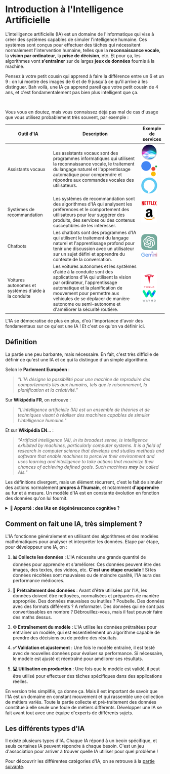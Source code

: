 # Introduction à l'Intelligence Artificielle

L'intelligence artificielle (IA) est un domaine de l'informatique qui vise à créer des systèmes capables de simuler l'intelligence humaine. Ces systèmes sont conçus pour effectuer des tâches qui nécessitent normalement l'intervention humaine, telles que la **reconnaissance vocale**, la **vision par ordinateur**, la **prise de décision**, etc. Et pour ça, les algorithmes vont **s'entraîner** sur de larges **jeux de données** fournis à la machine.

Pensez à votre petit cousin qui apprend à faire la différence entre un 6 et un 9 : on lui montre des images de 6 et de 9 jusqu'à ce qu'il arrive à les distinguer. Bah voilà, une IA ça apprend pareil que votre petit cousin de 4 ans, et c'est fondamentalement pas bien plus intelligent que ça.

<br>

Vous vous en doutez, mais vous connaissez déjà pas mal de cas d'usage que vous utilisez probablement très souvent, par exemple :


| Outil d'IA | Description | Exemple de services |
| --- | --- | --- |
| Assistants vocaux | Les assistants vocaux sont des programmes informatiques qui utilisent la reconnaissance vocale, le traitement du langage naturel et l'apprentissage automatique pour comprendre et répondre aux commandes vocales des utilisateurs. | <img src="img/siri.png" width="50"> <img src="img/google_assistant.png" width="50"> <img src="img/alexa.png" width="50"> |
| Systèmes de recommandation | Les systèmes de recommandation sont des algorithmes d'IA qui analysent les préférences et le comportement des utilisateurs pour leur suggérer des produits, des services ou des contenus susceptibles de les intéresser. | <img src="img/netflix.png" width="50"> <img src="img/amazon.png" width="50"> |
| Chatbots | Les chatbots sont des programmes d'IA qui utilisent le traitement du langage naturel et l'apprentissage profond pour tenir une discussion avec un utilisateur sur un sujet défini et apprendre du contexte de la conversation. | <img src="img/chatgpt.png" width="50"> <img src="img/gemini.png" width="50"> |
| Voitures autonomes et systèmes d'aide à la conduite | Les voitures autonomes et les systèmes d'aide à la conduite sont des applications d'IA qui utilisent la vision par ordinateur, l'apprentissage automatique et la planification de mouvement pour permettre aux véhicules de se déplacer de manière autonome ou semi-autonome et d'améliorer la sécurité routière. | <img src="img/tesla.png" width="50"> <img src="img/waymo.png" width="50"> |

L'IA se démocratise de plus en plus, d'où l'importance d'avoir des fondamentaux sur ce qu'est une IA ! Et c'est ce qu'on va définir ici.

## Définition

La partie une peu barbante, mais nécessaire.
En fait, c'est très difficile de définir ce qu'est une IA et ce qui la distingue d'un simple algorithme.

Selon le **Parlement Européen** :
>  *"L’IA désigne la possibilité pour une machine de reproduire des comportements liés aux humains, tels que le raisonnement, la planification et la créativité."*

Sur **Wikipédia FR**, on retrouve :
> *"L'intelligence artificielle (IA) est un ensemble de théories et de techniques visant à réaliser des machines capables de simuler l'intelligence humaine."*

Et sur **Wikipédia EN**... :
> *"Artificial intelligence (AI), in its broadest sense, is intelligence exhibited by machines, particularly computer systems. It is a field of research in computer science that develops and studies methods and software that enable machines to perceive their environment and uses learning and intelligence to take actions that maximize their chances of achieving defined goals. Such machines **may** be called AIs."*

Les définitions divergent, mais un élément récurrent, c'est le fait de simuler des actions normalement **propres à l'humain**, et notamment **d'apprendre** au fur et à mesure. Un modèle d'IA est en constante évolution en fonction des données qu'on lui fournit.

<details><summary><b> 💭 Apparté : des IAs en dégénérescence cognitive ? </b></summary>

Et oui, une IA, ça bouge tout le temps ! Par sa faculté d'apprendre des données qu'on lui fait manger, elle évolue, se modifie, en permanence, pour tâcher de devenir de plus en plus intelligente.

Vous comprenez donc assez vite qu'une IA, même avec des performances assez médiocres à l'origine, peut devenir très bonne si on continue de l'alimenter de données **de qualté**... mais l'inverse est aussi vrai ! Si on alimente une IA de données **médiocre**, elle deviendra moins bonne. Et vous savez que c'est un phénomène que vous voyez au quotidien ?

Les IAs de génération d'images 🖼️ (**Midjourney**, **DALL-E**, **Stable Diffusion**...) sont régulièrement ré-entraînées sur de larges jeux de données d'images. Des images de personnes sur Internet, des dessins d'artistes...sauf que l'émergence de ces IAs a fait pulluler sur Internet ces images générées, vous l'avez vu. Et devinez quelles images retombent dans les jeux de données utilisés pour entraîner les IAs ? Leurs propres images générées ! C'est le serpent qui se mord la queue, et la performance de ces modèles a tendance à diminuer, puisque leur point de référence devient leurs propres productions.

### ➡️ C'est ce qu'on appelle **l'effondrement des modes** 📉 (model collapse). 

Pour remédier à cela, il faut appliquer des politiques de contrôle qualité sur les datasets fournis.

</details>

## Comment on fait une IA, très simplement ?

L'IA fonctionne généralement en utilisant des algorithmes et des modèles mathématiques pour analyser et interpréter les données. Etape par étape, pour développeur une IA, on :

1. **📊 Collecte les données** : L'IA nécessite une grande quantité de données pour apprendre et s'améliorer. Ces données peuvent être des images, des textes, des vidéos, etc. **C'est une étape cruciale !** Si les données récoltées sont mauvaises ou de moindre qualité, l'IA aura des performance médiocres.

2. **🧩 Prétraitement des données** : Avant d'être utilisées par l'IA, les données doivent être nettoyées, normalisées et préparées de manière appropriée. Des données mauvaises ou inutiles ? Poubelle. Des données avec des formats différents ? A reformater. Des données qui ne sont pas convertissables en nombre ? Débrouillez-vous, mais il faut pouvoir faire des maths dessus.

3. **⚙️ Entraînement du modèle** : L'IA utilise les données prétraitées pour entraîner un modèle, qui est essentiellement un algorithme capable de prendre des décisions ou de prédire des résultats.

4. **✅ Validation et ajustement** : Une fois le modèle entraîné, il est testé avec de nouvelles données pour évaluer sa performance. Si nécessaire, le modèle est ajusté et réentraîné pour améliorer ses résultats.

5. **💻 Utilisation en production** : Une fois que le modèle est validé, il peut être utilisé pour effectuer des tâches spécifiques dans des applications réelles.

En version très simplifié, ça donne ça. Mais il est important de savoir que l'IA est un domaine en constant mouvement et qui rassemble une collection de métiers variés. Toute la partie collecte et pré-traitement des données constitue à elle seule une foule de métiers différents. Développer une IA se fait avant tout avec une équipe d'experts de différents sujets.


## Les différents types d'IA

Il existe plusieurs types d'IA. Chaque IA répond à un beoin spécifique, et seuls certaines IA peuvent répondre à chaque besoin. C'est un jeu d'association pour arriver à trouver quelle IA utiliser pour quel problème !

Pour découvrir les différentes catégories d'IA, on se retrouve à la [partie suivante](1.1_supervised_vs_unsupervised_learning.md).

